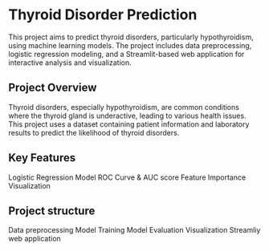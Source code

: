 # Thyroid Disorder Prediction

This project aims to predict thyroid disorders, particularly hypothyroidism, using machine learning models. The project includes data preprocessing, logistic regression modeling, and a Streamlit-based web application for interactive analysis and visualization.

## Project Overview

Thyroid disorders, especially hypothyroidism, are common conditions where the thyroid gland is underactive, leading to various health issues. This project uses a dataset containing patient information and laboratory results to predict the likelihood of thyroid disorders.

## Key Features

Logistic Regression Model
ROC Curve & AUC score
Feature Importance
Visualization

## Project structure
Data preprocessing
Model Training
Model Evaluation
Visualization
Streamliy web application
